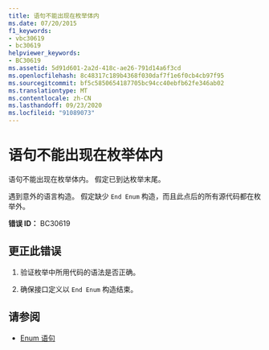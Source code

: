 ```yaml
---
title: 语句不能出现在枚举体内
ms.date: 07/20/2015
f1_keywords:
- vbc30619
- bc30619
helpviewer_keywords:
- BC30619
ms.assetid: 5d91d601-2a2d-418c-ae26-791d14a6f3cd
ms.openlocfilehash: 8c48317c189b4368f030daf7f1e6f0cb4cb97f95
ms.sourcegitcommit: bf5c5850654187705bc94cc40ebfb62fe346ab02
ms.translationtype: MT
ms.contentlocale: zh-CN
ms.lasthandoff: 09/23/2020
ms.locfileid: "91089073"
---
```

# <a name="statement-cannot-appear-within-an-enum-body"></a>语句不能出现在枚举体内

语句不能出现在枚举体内。 假定已到达枚举末尾。  
  
 遇到意外的语言构造。 假定缺少 `End Enum` 构造，而且此点后的所有源代码都在枚举外。  
  
 **错误 ID：** BC30619  
  
## <a name="to-correct-this-error"></a>更正此错误  
  
1. 验证枚举中所用代码的语法是否正确。  
  
2. 确保接口定义以 `End Enum` 构造结束。  
  
## <a name="see-also"></a>请参阅

- [Enum 语句](../language-reference/statements/enum-statement.md)
